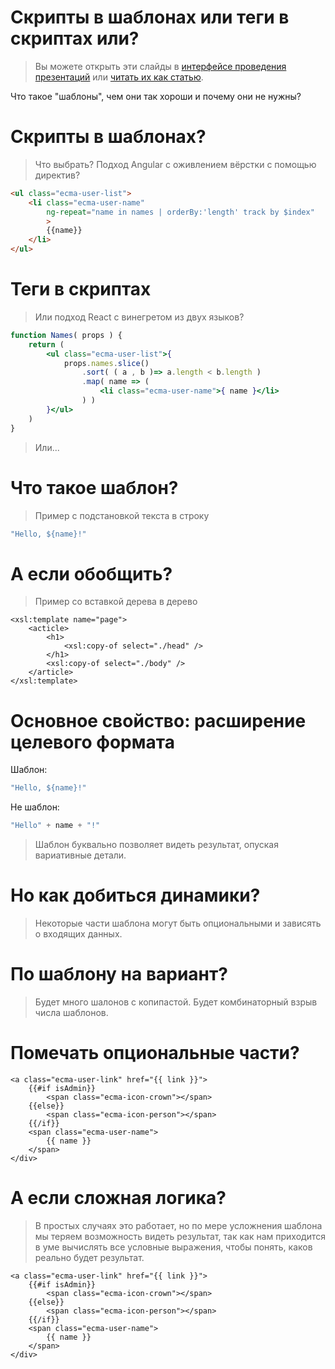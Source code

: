 # Скрипты в шаблонах или теги в скриптах или?

> Вы можете открыть эти слайды в [интерфейсе проведения презентаций](https://nin-jin.github.io/slides/templates/) или [читать их как статью](https://github.com/nin-jin/slides/blob/master/templates/).

Что такое "шаблоны", чем они так хороши и почему они не нужны?

# Скрипты в шаблонах?

> Что выбрать? Подход Angular с оживлением вёрстки с помощью директив? 

```html
<ul class="ecma-user-list">
    <li class="ecma-user-name"
        ng-repeat="name in names | orderBy:'length' track by $index"
        >
        {{name}}
    </li>
</ul>
```

# Теги в скриптах

> Или подход React c винегретом из двух языков?

```jsx
function Names( props ) {
    return (
        <ul class="ecma-user-list">{
            props.names.slice()
                .sort( ( a , b )=> a.length < b.length )
                .map( name => (
                    <li class="ecma-user-name">{ name }</li>
                ) )
        }</ul>
    )
}
```

> Или...

# Что такое шаблон?

> Пример с подстановкой текста в строку

```js
"Hello, ${name}!"
```

# А если обобщить?

> Пример со вставкой дерева в дерево

```
<xsl:template name="page">
    <acticle>
        <h1>
            <xsl:copy-of select="./head" />
        </h1>
        <xsl:copy-of select="./body" />
    </article>
</xsl:template>
```

# Основное свойство: расширение целевого формата

Шаблон:
```js
"Hello, ${name}!"
```

Не шаблон:
```js
"Hello" + name + "!"
```

> Шаблон буквально позволяет видеть результат, опуская вариативные детали.

# Но как добиться динамики?

> Некоторые части шаблона могут быть опциональными и зависять о входящих данных.

# По шаблону на вариант?

> Будет много шалонов с копипастой. Будет комбинаторный взрыв числа шаблонов.

# Помечать опциональные части?

```
<a class="ecma-user-link" href="{{ link }}">
    {{#if isAdmin}}
        <span class="ecma-icon-crown"></span>
    {{else}}
        <span class="ecma-icon-person"></span>
    {{/if}}
    <span class="ecma-user-name">
        {{ name }}
    </span>
</div>
```

# А если сложная логика?

> В простых случаях это работает, но по мере усложнения шаблона мы теряем возможность видеть результат, так как нам приходится в уме вычислять все условные выражения, чтобы понять, каков реально будет результат.

```
<a class="ecma-user-link" href="{{ link }}">
    {{#if isAdmin}}
        <span class="ecma-icon-crown"></span>
    {{else}}
        <span class="ecma-icon-person"></span>
    {{/if}}
    <span class="ecma-user-name">
        {{ name }}
    </span>
</div>
```
